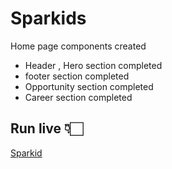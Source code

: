 # Sparkids

Home page components created
  
- Header , Hero section completed
- footer section completed
- Opportunity section completed
- Career section completed

## Run live 👇🏻
[Sparkid](https://AmullyaPatil.github.io/Sparkids)
